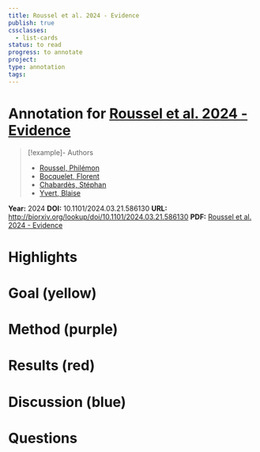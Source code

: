 ```yaml
---
title: Roussel et al. 2024 - Evidence
publish: true
cssclasses:
  - list-cards
status: to read
progress: to annotate
project:
type: annotation
tags:
---
```

# Annotation for [Roussel et al. 2024 - Evidence](Papers/References/Roussel%20et%20al.%202024%20-%20Evidence)

> [!example]- Authors
> - [Roussel, Philémon](Papers/People/Roussel%20Philémon)
> - [Bocquelet, Florent](Papers/People/Bocquelet%20Florent)
> - [Chabardès, Stéphan](Papers/People/Chabardès%20Stéphan)
> - [Yvert, Blaise](Papers/People/Yvert%20Blaise)

**Year:** 2024
**DOI:** 10.1101/2024.03.21.586130
**URL:** http://biorxiv.org/lookup/doi/10.1101/2024.03.21.586130
**PDF:** [Roussel et al. 2024 - Evidence](Papers/PDFs/Roussel%20et%20al.%202024%20-%20Evidence%20for%20common%20spike-based%20temporal%20coding%20of%20overt%20and%20covert%20speech%20in%20pars%20triangularis%20of%20human%20Broca’s%20area.pdf)

# Highlights


# Goal (yellow)


# Method (purple)


# Results (red)


# Discussion (blue)


# Questions

